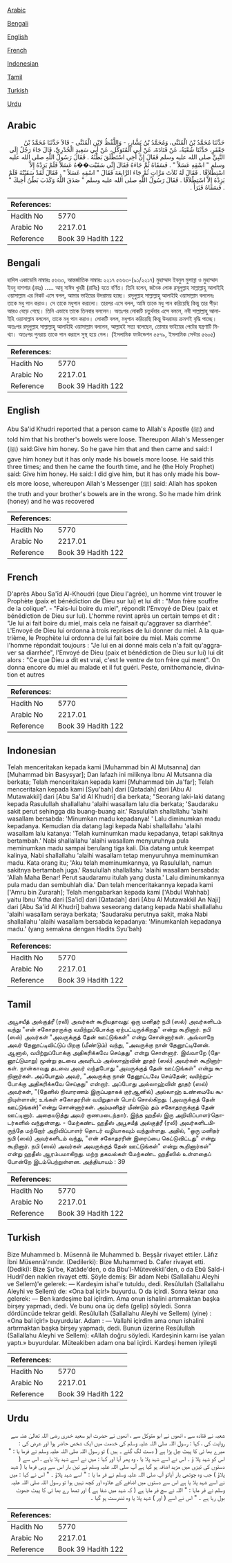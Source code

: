 [Arabic](#arabic)

[Bengali](#bengali)

[English](#english)

[French](#french)

[Indonesian](#indonesian)

[Tamil](#tamil)

[Turkish](#turkish)

[Urdu](#urdu)

## Arabic


<div dir="rtl" lang="ar" style={{fontSize:'larger',backgroundColor:'#f8f9fa',padding:20}}>
حَدَّثَنَا مُحَمَّدُ بْنُ الْمُثَنَّى، وَمُحَمَّدُ بْنُ بَشَّارٍ، - وَاللَّفْظُ لاِبْنِ الْمُثَنَّى - قَالاَ حَدَّثَنَا مُحَمَّدُ بْنُ جَعْفَرٍ، حَدَّثَنَا شُعْبَةُ، عَنْ قَتَادَةَ، عَنْ أَبِي الْمُتَوَكِّلِ، عَنْ أَبِي سَعِيدٍ الْخُدْرِيِّ، قَالَ جَاءَ رَجُلٌ إِلَى النَّبِيِّ صلى الله عليه وسلم فَقَالَ إِنَّ أَخِي اسْتَطْلَقَ بَطْنُهُ ‏.‏ فَقَالَ رَسُولُ اللَّهِ صلى الله عليه وسلم ‏"‏ اسْقِهِ عَسَلاً ‏"‏ ‏.‏ فَسَقَاهُ ثُمَّ جَاءَهُ فَقَالَ إِنِّي سَقَيْت��هُ عَسَلاً فَلَمْ يَزِدْهُ إِلاَّ اسْتِطْلاَقًا ‏.‏ فَقَالَ لَهُ ثَلاَثَ مَرَّاتٍ ثُمَّ جَاءَ الرَّابِعَةَ فَقَالَ ‏"‏ اسْقِهِ عَسَلاً ‏"‏ ‏.‏ فَقَالَ لَقَدْ سَقَيْتُهُ فَلَمْ يَزِدْهُ إِلاَّ اسْتِطْلاَقًا ‏.‏ فَقَالَ رَسُولُ اللَّهِ صلى الله عليه وسلم ‏"‏ صَدَقَ اللَّهُ وَكَذَبَ بَطْنُ أَخِيكَ ‏"‏ ‏.‏ فَسَقَاهُ فَبَرَأَ ‏.‏
</div>
<div style={{backgroundColor:'#f8f9fa',padding:20, marginBottom: 10}}><table> <thead> <tr> <th>References:</th> <th></th> </tr> </thead> <tbody><tr><td>Hadith No</td><td>5770</td></tr><tr><td>Arabic No</td><td>2217.01</td></tr><tr><td>Reference</td><td>Book 39 Hadith 122</td></tr></tbody></table></div>

## Bengali


<div dir="ltr" lang="bn" style={{fontSize:'larger',backgroundColor:'#f8f9fa',padding:20}}>
হাদিস একাডেমি নাম্বারঃ ৫৬৬৩, আন্তর্জাতিক নাম্বারঃ ২২১৭ ৫৬৬৩-(৯১/২২১৭) মুহাম্মাদ ইবনুল মুসান্না ও মুহাম্মাদ ইবনু বাশশার (রহঃ) ..... আবূ সাঈদ খুদরী (রাযিঃ) হতে বর্ণিত। তিনি বলেন, জনৈক লোক রসূলুল্লাহ সাল্লাল্লাহু আলাইহি ওয়াসাল্লাম এর নিকট এসে বলল, আমার ভাইয়ের উদরাময় হচ্ছে। রসূলুল্লাহ সাল্লাল্লাহু আলাইহি ওয়াসাল্লাম বললেনঃ তাকে মধু পান করাও। সে তাকে মধুপান করালো। তারপর এসে বলল, আমি তাকে মধু পান করিয়েছি কিন্তু তার পীড়া আরও বেড়ে গেছে। তিনি এভাবে তাকে তিনবার বললেন। অতঃপর লোকটি চতুর্থবার এসে বললে, নবী সাল্লাল্লাহু আলাইহি ওয়াসাল্লাম বললেন, তাকে মধু পান করাও। লোকটি বলল, মধুপান করিয়েছি কিন্তু উদরাময় ক্রমশই বৃদ্ধি পাচ্ছে। অতঃপর রসূলুল্লাহ সাল্লাল্লাহু আলাইহি ওয়াসাল্লাম বললেন, আল্লাহই সত্য বলেছেন, তোমার ভাইয়ের পেটের যন্ত্রণাটি মিথ্যা। অতঃপর পুনরায় তাকে পান করালে সুস্থ হয়ে গেল। (ইসলামিক ফাউন্ডেশন ৫৫৭৯, ইসলামিক সেন্টার ৫৬০৫)
</div>
<div style={{backgroundColor:'#f8f9fa',padding:20, marginBottom: 10}}><table> <thead> <tr> <th>References:</th> <th></th> </tr> </thead> <tbody><tr><td>Hadith No</td><td>5770</td></tr><tr><td>Arabic No</td><td>2217.01</td></tr><tr><td>Reference</td><td>Book 39 Hadith 122</td></tr></tbody></table></div>

## English


<div dir="ltr" lang="en" style={{fontSize:'larger',backgroundColor:'#f8f9fa',padding:20}}>
Abu Sa'id Khudri reported that a person came to Allah's Apostle (ﷺ) and told him that his brother's bowels were loose. Thereupon Allah's Messenger (ﷺ) said:Give him honey. So he gave him that and then came and said: I gave him honey but it has only made his bowels more loose. He said this three times; and then he came the fourth time, and he (the Holy Prophet) said: Give him honey. He said: I did give him, but it has only made his bowels more loose, whereupon Allah's Messenger (ﷺ) said: Allah has spoken the truth and your brother's bowels are in the wrong. So he made him drink (honey) and he was recovered
</div>
<div style={{backgroundColor:'#f8f9fa',padding:20, marginBottom: 10}}><table> <thead> <tr> <th>References:</th> <th></th> </tr> </thead> <tbody><tr><td>Hadith No</td><td>5770</td></tr><tr><td>Arabic No</td><td>2217.01</td></tr><tr><td>Reference</td><td>Book 39 Hadith 122</td></tr></tbody></table></div>

## French


<div dir="ltr" lang="fr" style={{fontSize:'larger',backgroundColor:'#f8f9fa',padding:20}}>
D'après Abou Sa'îd Al-Khoudri (que Dieu l'agrée), un homme vint trouver le Prophète (paix et bénédiction de Dieu sur lui) et lui dit : "Mon frère souffre de la colique". - "Fais-lui boire du miel", répondit l'Envoyé de Dieu (paix et bénédiction de Dieu sur lui). L'homme revint après un certain temps et dit : "Je lui ai fait boire du miel, mais cela ne faisait qu'aggraver sa diarrhée". L'Envoyé de Dieu lui ordonna à trois reprises de lui donner du miel. A la quatrième, le Prophète lui ordonna de lui fait boire du miel. Mais comme l'homme répondait toujours : "Je lui en ai donné mais cela n'a fait qu'aggraver sa diarrhée", l'Envoyé de Dieu (paix et bénédiction de Dieu sur lui) lui dit alors : "Ce que Dieu a dit est vrai, c'est le ventre de ton frère qui ment". On donna encore du miel au malade et il fut guéri. Peste, ornithomancie, divination et autres
</div>
<div style={{backgroundColor:'#f8f9fa',padding:20, marginBottom: 10}}><table> <thead> <tr> <th>References:</th> <th></th> </tr> </thead> <tbody><tr><td>Hadith No</td><td>5770</td></tr><tr><td>Arabic No</td><td>2217.01</td></tr><tr><td>Reference</td><td>Book 39 Hadith 122</td></tr></tbody></table></div>

## Indonesian


<div dir="ltr" lang="id" style={{fontSize:'larger',backgroundColor:'#f8f9fa',padding:20}}>
Telah menceritakan kepada kami [Muhammad bin Al Mutsanna] dan [Muhammad bin Basysyar]; Dan lafazh ini miliknya Ibnu Al Mutsanna dia berkata; Telah menceritakan kepada kami [Muhammad bin Ja'far]; Telah menceritakan kepada kami [Syu'bah] dari [Qatadah] dari [Abu Al Mutawakkil] dari [Abu Sa'id Al Khudri] dia berkata; "Seorang laki-laki datang kepada Rasulullah shallallahu 'alaihi wasallam lalu dia berkata; 'Saudaraku sakit perut sehingga dia buang-buang air.' Rasulullah shallallahu 'alaihi wasallam bersabda: 'Minumkan madu kepadanya! ' Lalu diminumkan madu kepadanya. Kemudian dia datang lagi kepada Nabi shallallahu 'alaihi wasallam lalu katanya: 'Telah kuminumkan madu kepadanya, tetapi sakitnya bertambah.' Nabi shallallahu 'alaihi wasallam menyuruhnya pula meminumkan madu sampai berulang tiga kali. Dia datang untuk keempat kalinya, Nabi shallallahu 'alaihi wasallam tetap menyuruhnya meminumkan madu. Kata orang itu; 'Aku telah meminumkannya, ya Rasulullah, namun sakitnya bertambah juga.' Rasulullah shallallahu 'alaihi wasallam bersabda: 'Allah Maha Benar! Perut saudaramu itulah yang dusta.' Lalu diminumkannya pula madu dan sembuhlah dia.' Dan telah menceritakannya kepada kami ['Amru bin Zurarah]; Telah mengabarkan kepada kami ['Abdul Wahhab] yaitu Ibnu 'Atha dari [Sa'id] dari [Qatadah] dari [Abu Al Mutawakkil An Naji] dari [Abu Sa'id Al Khudri] bahwa seseorang datang kepada Nabi shallallahu 'alaihi wasallam seraya berkata; 'Saudaraku perutnya sakit, maka Nabi shallallahu 'alaihi wasallam bersabda kepadanya: 'Minumkanlah kepadanya madu.' (yang semakna dengan Hadits Syu'bah)
</div>
<div style={{backgroundColor:'#f8f9fa',padding:20, marginBottom: 10}}><table> <thead> <tr> <th>References:</th> <th></th> </tr> </thead> <tbody><tr><td>Hadith No</td><td>5770</td></tr><tr><td>Arabic No</td><td>2217.01</td></tr><tr><td>Reference</td><td>Book 39 Hadith 122</td></tr></tbody></table></div>

## Tamil


<div dir="ltr" lang="ta" style={{fontSize:'larger',backgroundColor:'#f8f9fa',padding:20}}>
அபூசயீத் அல்குத்ரீ (ரலி) அவர்கள் கூறியதாவது: ஒரு மனிதர் நபி (ஸல்) அவர்களிடம் வந்து "என் சகோதரருக்கு வயிற்றுப்போக்கு ஏற்பட்டிருக்கிறது" என்று கூறினார். நபி (ஸல்) அவர்கள் "அவருக்குத் தேன் ஊட்டுங்கள்" என்று சொன்னார்கள். அவ்வாறே அவர் தேனூட்டிவிட்டுப் பிறகு (மீண்டும்) வந்து, "அவருக்கு நான் தேனூட்டினேன். ஆனால், வயிற்றுப்போக்கு அதிகரிக்கவே செய்தது" என்று சொன்னார். இவ்வாறே (தேனூட்டுமாறு) மூன்று தடவை அவரிடம் அல்லாஹ்வின் தூதர் (ஸல்) அவர்கள் கூறினார்கள். நான்காவது தடவை அவர் வந்தபோது "அவருக்குத் தேன் ஊட்டுங்கள்" என்று கூறினார்கள். அப்போதும் அவர், "அவருக்கு நான் தேனூட்டவே செய்தேன்; வயிற்றுப்போக்கு அதிகரிக்கவே செய்தது" என்றார். அப்போது அல்லாஹ்வின் தூதர் (ஸல்) அவர்கள், "(தேனில் நிவாரணம் இருப்பதாகக் குர்ஆனில்) அல்லாஹ் உண்மையே கூறியுள்ளான்; உங்கள் சகோதரரின் வயிறுதான் பொய் சொல்கிறது. (அவருக்குத் தேன் ஊட்டுங்கள்)"என்று சொன்னார்கள். அம்மனிதர் மீண்டும் தம் சகோதரருக்குத் தேன் ஊட்டினார். அதையடுத்து அவர் குணமடைந்தார். இந்த ஹதீஸ் இரு அறிவிப்பாளர்தொடர்களில் வந்துள்ளது. - மேற்கண்ட ஹதீஸ் அபூசயீத் அல்குத்ரீ (ரலி) அவர்களிடமிருந்தே மற்றோர் அறிவிப்பாளர் தொடர் வழியாகவும் வந்துள்ளது. அதில், "ஒரு மனிதர் நபி (ஸல்) அவர்களிடம் வந்து, "என் சகோதரரின் இரைப்பை கெட்டுவிட்டது" என்று கூறினார். நபி (ஸல்) அவர்கள் அவருக்குத் தேன் ஊட்டுங்கள்" என்று கூறினார்கள்" என்று ஹதீஸ் ஆரம்பமாகிறது. மற்ற தகவல்கள் மேற்கண்ட ஹதீஸில் உள்ளதைப் போன்றே இடம்பெற்றுள்ளன. அத்தியாயம் : 39
</div>
<div style={{backgroundColor:'#f8f9fa',padding:20, marginBottom: 10}}><table> <thead> <tr> <th>References:</th> <th></th> </tr> </thead> <tbody><tr><td>Hadith No</td><td>5770</td></tr><tr><td>Arabic No</td><td>2217.01</td></tr><tr><td>Reference</td><td>Book 39 Hadith 122</td></tr></tbody></table></div>

## Turkish


<div dir="ltr" lang="tr" style={{fontSize:'larger',backgroundColor:'#f8f9fa',padding:20}}>
Bize Muhammed b. Müsennâ ile Muhammed b. Beşşâr rivayet ettiler. Lâfız İbni Müsennâ'nındır. (Dedilerki): Bize Muhammed b. Cafer rivayet etti. (Dediki): Bize Şu'be, Katâde'den, o da Bbu'l-Mütevekkil'den, o da Ebû Saîd-i Hudrî'den naklen rivayet etti. Şöyle de­miş: Bir adam Nebi (Sallallahu Aleyhi ve Sellem)'e gelerek: — Kardeşim ishal'e tutuldu, dedi. Resûlullah (Sallallahu Aleyhi ve Sellem) de: «Ona bal içir!» buyurdu. O da içirdi. Sonra tekrar ona gelerek: — Ben kardeşime bal içîrdim. Ama onun ishalini artırmaktan başka birşey yapmadı, dedi. Ve bunu ona üç defa (gelip) söyledi. Sonra dördüncüde tekrar geldi. Resûlullah (Sallallahu Aleyhi ve Sellem) (yine) : «Ona bal içir!» buyurdular. Adam : — Vallahi içirdim ama onun ishalini artırmaktan başka birşey yapmadı, dedi. Bunun üzerine Resûlullah (Sallallahu Aleyhi ve Sellem): «Allah doğru söyledi. Kardeşinin karnı ise yalan yaptı.» buyurdular. Müteakiben adam ona bal içirdi. Kardeşi hemen iyileşti
</div>
<div style={{backgroundColor:'#f8f9fa',padding:20, marginBottom: 10}}><table> <thead> <tr> <th>References:</th> <th></th> </tr> </thead> <tbody><tr><td>Hadith No</td><td>5770</td></tr><tr><td>Arabic No</td><td>2217.01</td></tr><tr><td>Reference</td><td>Book 39 Hadith 122</td></tr></tbody></table></div>

## Urdu


<div dir="rtl" lang="ur" style={{fontSize:'larger',backgroundColor:'#f8f9fa',padding:20}}>
شعبہ نے قتادہ سے ، انھوں نے ابو متوکل سے ، انھوں نے حضرت ابو سعید خدری رضی اللہ تعالیٰ عنہ سے روایت کی ، کہا : رسول اللہ صلی اللہ علیہ وسلم کی خدمت میں ایک شخص حاضر ہوا اور عرض کی : میرے بھا ئی کا پیٹ چل پڑا ہے ( دست لگ گئے ۔ ہیں ) تو رسول اللہ صلی اللہ علیہ وسلم نے فرما یا : " اس کو شہد پلا ؤ ۔ اس نے اسے شہد پلا یا ، وہ پھر آیا اور کہا : میں نے اسے شہد پلا یاہے ، اس سے ( دستوں کی تیزی میں مزید اضافہ ہو گیا ہے آپ صلی اللہ علیہ وسلم نے تین بار اس سے وہی فرما یا ( شہد پلاؤ ) جب وہ چوتھی بار آیاتو آپ صلی اللہ علیہ وسلم نے فر ما یا : " اسے شہد پلاؤ ۔ " اس نے کہا : میں نے اسے شہد پلا یا ہے اس سے دستوں میں اضافے کے علاوہ اور کچھ نہیں ہوا تو رسول اللہ صلی اللہ علیہ وسلم نے فر مایا : " اللہ نے سچ فر مایا ہے ( کہ شہد میں شفا ہے ) اور تمھا رے بھا ئی کا پیٹ جھوٹ بول رہا ہے ۔ " اس نے اسے ( اور ) شہد پلا یا وہ تندرست ہو گیا ۔
</div>
<div style={{backgroundColor:'#f8f9fa',padding:20, marginBottom: 10}}><table> <thead> <tr> <th>References:</th> <th></th> </tr> </thead> <tbody><tr><td>Hadith No</td><td>5770</td></tr><tr><td>Arabic No</td><td>2217.01</td></tr><tr><td>Reference</td><td>Book 39 Hadith 122</td></tr></tbody></table></div>